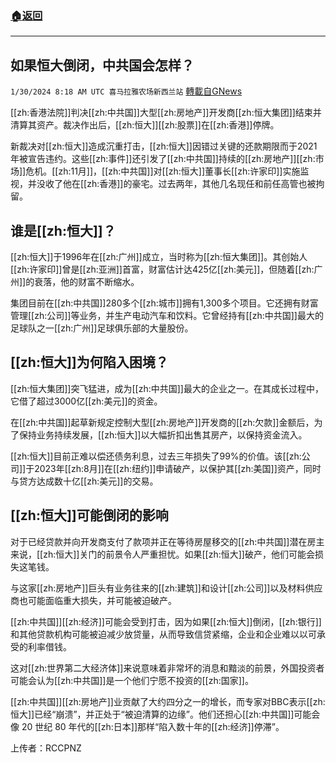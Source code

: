 ###  [:house:返回](README.md)
---


## 如果恒大倒闭，中共国会怎样？
`1/30/2024 8:18 AM UTC 喜马拉雅农场新西兰站` [轉載自GNews](https://gnews.org/articles/2265512)

[[zh:香港法院]]判决[[zh:中共国]]大型[[zh:房地产]]开发商[[zh:恒大集团]]结束并清算其资产。裁决作出后，[[zh:恒大]][[zh:股票]]在[[zh:香港]]停牌。

新裁决对[[zh:恒大]]造成沉重打击，[[zh:恒大]]因错过关键的还款期限而于2021年被宣告违约。这些[[zh:事件]]还引发了[[zh:中共国]]持续的[[zh:房地产]][[zh:市场]]危机。[[zh:11月]]，[[zh:中共国]]对[[zh:恒大]]董事长[[zh:许家印]]实施监视，并没收了他在[[zh:香港]]的豪宅。过去两年，其他几名现任和前任高管也被拘留。

## 谁是[[zh:恒大]]？

[[zh:恒大]]于1996年在[[zh:广州]]成立，当时称为[[zh:恒大集团]]。其创始人[[zh:许家印]]曾是[[zh:亚洲]]首富，财富估计达425亿[[zh:美元]]，但随着[[zh:广州]]的衰落，他的财富不断缩水。

集团目前在[[zh:中共国]]280多个[[zh:城市]]拥有1,300多个项目。它还拥有财富管理[[zh:公司]]等业务，并生产电动汽车和饮料。它曾经持有[[zh:中共国]]最大的足球队之一[[zh:广州]]足球俱乐部的大量股份。

## [[zh:恒大]]为何陷入困境？

[[zh:恒大集团]]突飞猛进，成为[[zh:中共国]]最大的企业之一。在其成长过程中，它借了超过3000亿[[zh:美元]]的资金。

在[[zh:中共国]]起草新规定控制大型[[zh:房地产]]开发商的[[zh:欠款]]金额后，为了保持业务持续发展，[[zh:恒大]]以大幅折扣出售其房产，以保持资金流入。

[[zh:恒大]]目前正难以偿还债务利息，过去三年损失了99%的价值。该[[zh:公司]]于2023年[[zh:8月]]在[[zh:纽约]]申请破产，以保护其[[zh:美国]]资产，同时与贷方达成数十亿[[zh:美元]]的交易。

## [[zh:恒大]]可能倒闭的影响

对于已经贷款并向开发商支付了款项并正在等待房屋移交的[[zh:中共国]]潜在房主来说，[[zh:恒大]]关门的前景令人严重担忧。如果[[zh:恒大]]破产，他们可能会损失这笔钱。

与这家[[zh:房地产]]巨头有业务往来的[[zh:建筑]]和设计[[zh:公司]]以及材料供应商也可能面临重大损失，并可能被迫破产。

[[zh:中共国]][[zh:经济]]可能会受到打击，因为如果[[zh:恒大]]倒闭，[[zh:银行]]和其他贷款机构可能被迫减少放贷量，从而导致信贷紧缩，企业和企业难以以可承受的利率借钱。

这对[[zh:世界第二大经济体]]来说意味着非常坏的消息和黯淡的前景，外国投资者可能会认为[[zh:中共国]]是一个他们宁愿不投资的[[zh:国家]]。

[[zh:中共国]][[zh:房地产]]业贡献了大约四分之一的增长，而专家对BBC表示[[zh:恒大]]已经“崩溃”，并正处于“被迫清算的边缘”。他们还担心[[zh:中共国]]可能会像 20 世纪 80 年代的[[zh:日本]]那样“陷入数十年的[[zh:经济]]停滞”。

上传者：RCCPNZ
